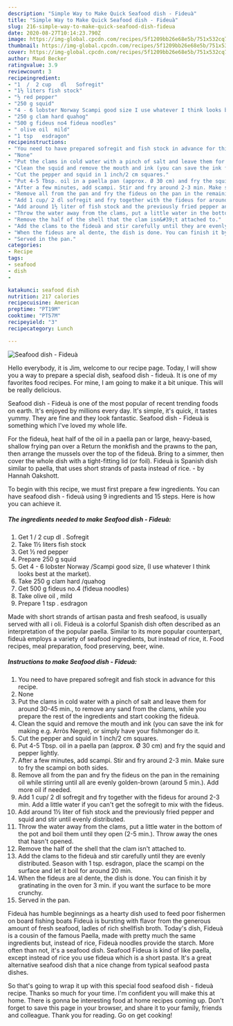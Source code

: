```yaml
---
description: "Simple Way to Make Quick Seafood dish - Fideuà"
title: "Simple Way to Make Quick Seafood dish - Fideuà"
slug: 216-simple-way-to-make-quick-seafood-dish-fideua
date: 2020-08-27T10:14:23.790Z
image: https://img-global.cpcdn.com/recipes/5f1209bb26e68e5b/751x532cq70/seafood-dish-fideua-recipe-main-photo.jpg
thumbnail: https://img-global.cpcdn.com/recipes/5f1209bb26e68e5b/751x532cq70/seafood-dish-fideua-recipe-main-photo.jpg
cover: https://img-global.cpcdn.com/recipes/5f1209bb26e68e5b/751x532cq70/seafood-dish-fideua-recipe-main-photo.jpg
author: Maud Becker
ratingvalue: 3.9
reviewcount: 3
recipeingredient:
- "1  /  2 cup   dl   Sofregit"
- "1½ liters fish stock"
- "½ red pepper"
- "250 g squid"
- "4 - 6 lobster Norway Scampi good size I use whatever I think looks best at the market"
- "250 g clam hard quahog"
- "500 g fideus no4 fideua noodles"
- " olive oil  mild"
- "1 tsp   esdragon"
recipeinstructions:
- "You need to have prepared sofregit and fish stock in advance for this recipe."
- "None"
- "Put the clams in cold water with a pinch of salt and leave them for around 30-45 min., to remove any sand from the clams, while you prepare the rest of the ingredients and start cooking the fideuà."
- "Clean the squid and remove the mouth and ink (you can save the ink for making e.g. Arròs Negre), or simply have your fishmonger do it."
- "Cut the pepper and squid in 1 inch/2 cm squares."
- "Put 4-5 Tbsp. oil in a paella pan (approx. Ø 30 cm) and fry the squid and pepper lightly."
- "After a few minutes, add scampi. Stir and fry around 2-3 min. Make sure to fry the scampi on both sides."
- "Remove all from the pan and fry the fideus on the pan in the remaining oil while stirring until all are evenly golden-brown (around 5 min.). Add more oil if needed."
- "Add 1 cup/ 2 dl sofregit and fry together with the fideus for around 2-3 min. Add a little water if you can&#39;t get the sofregit to mix with the fideus."
- "Add around 1½ liter of fish stock and the previously fried pepper and squid and stir until evenly distributed."
- "Throw the water away from the clams, put a little water in the bottom of the pot and boil them until they open (2-5 min.). Throw away the ones that hasn&#39;t opened."
- "Remove the half of the shell that the clam isn&#39;t attached to."
- "Add the clams to the fideuà and stir carefully until they are evenly distributed. Season with 1 tsp. esdragon, place the scampi on the surface and let it boil for around 20 min."
- "When the fideus are al dente, the dish is done. You can finish it by gratinating in the oven for 3 min. if you want the surface to be more crunchy."
- "Served in the pan."
categories:
- Recipe
tags:
- seafood
- dish
- 

katakunci: seafood dish  
nutrition: 217 calories
recipecuisine: American
preptime: "PT19M"
cooktime: "PT57M"
recipeyield: "3"
recipecategory: Lunch

---
```



![Seafood dish - Fideuà](https://img-global.cpcdn.com/recipes/5f1209bb26e68e5b/751x532cq70/seafood-dish-fideua-recipe-main-photo.jpg)

Hello everybody, it is Jim, welcome to our recipe page. Today, I will show you a way to prepare a special dish, seafood dish - fideuà. It is one of my favorites food recipes. For mine, I am going to make it a bit unique. This will be really delicious.

Seafood dish - Fideuà is one of the most popular of recent trending foods on earth. It's enjoyed by millions every day. It's simple, it's quick, it tastes yummy. They are fine and they look fantastic. Seafood dish - Fideuà is something which I've loved my whole life.

For the fideuà, heat half of the oil in a paella pan or large, heavy-based, shallow frying pan over a Return the monkfish and the prawns to the pan, then arrange the mussels over the top of the fideuà. Bring to a simmer, then cover the whole dish with a tight-fitting lid (or foil). Fideuà is Spanish dish similar to paella, that uses short strands of pasta instead of rice. - by Hannah Oakshott.


To begin with this recipe, we must first prepare a few ingredients. You can have seafood dish - fideuà using 9 ingredients and 15 steps. Here is how you can achieve it.

<!--inarticleads1-->

##### The ingredients needed to make Seafood dish - Fideuà:

1. Get 1  /  2 cup   dl .  Sofregit
1. Take 1½ liters fish stock
1. Get ½ red pepper
1. Prepare 250 g squid
1. Get 4 - 6 lobster Norway /Scampi good size, (I use whatever I think looks best at the market).
1. Take 250 g clam hard /quahog
1. Get 500 g fideus no.4 (fideua noodles)
1. Take  olive oil , mild
1. Prepare 1 tsp .  esdragon


Made with short strands of artisan pasta and fresh seafood, is usually served with all i oli. Fideuà is a colorful Spanish dish often described as an interpretation of the popular paella. Similar to its more popular counterpart, fideuà employs a variety of seafood ingredients, but instead of rice, it. Food recipes, meal preparation, food preserving, beer, wine. 

<!--inarticleads2-->

##### Instructions to make Seafood dish - Fideuà:

1. You need to have prepared sofregit and fish stock in advance for this recipe.
1. None
1. Put the clams in cold water with a pinch of salt and leave them for around 30-45 min., to remove any sand from the clams, while you prepare the rest of the ingredients and start cooking the fideuà.
1. Clean the squid and remove the mouth and ink (you can save the ink for making e.g. Arròs Negre), or simply have your fishmonger do it.
1. Cut the pepper and squid in 1 inch/2 cm squares.
1. Put 4-5 Tbsp. oil in a paella pan (approx. Ø 30 cm) and fry the squid and pepper lightly.
1. After a few minutes, add scampi. Stir and fry around 2-3 min. Make sure to fry the scampi on both sides.
1. Remove all from the pan and fry the fideus on the pan in the remaining oil while stirring until all are evenly golden-brown (around 5 min.). Add more oil if needed.
1. Add 1 cup/ 2 dl sofregit and fry together with the fideus for around 2-3 min. Add a little water if you can&#39;t get the sofregit to mix with the fideus.
1. Add around 1½ liter of fish stock and the previously fried pepper and squid and stir until evenly distributed.
1. Throw the water away from the clams, put a little water in the bottom of the pot and boil them until they open (2-5 min.). Throw away the ones that hasn&#39;t opened.
1. Remove the half of the shell that the clam isn&#39;t attached to.
1. Add the clams to the fideuà and stir carefully until they are evenly distributed. Season with 1 tsp. esdragon, place the scampi on the surface and let it boil for around 20 min.
1. When the fideus are al dente, the dish is done. You can finish it by gratinating in the oven for 3 min. if you want the surface to be more crunchy.
1. Served in the pan.


Fideuà has humble beginnings as a hearty dish used to feed poor fishermen on board fishing boats Fideuà is bursting with flavor from the generous amount of fresh seafood, ladles of rich shellfish broth. Today&#39;s dish, Fideuà is a cousin of the famous Paella, made with pretty much the same ingredients but, instead of rice, Fideuà noodles provide the starch. More often than not, it&#39;s a seafood dish. Seafood Fideua is kind of like paella, except instead of rice you use fideua which is a short pasta. It&#39;s a great alternative seafood dish that a nice change from typical seafood pasta dishes. 

So that's going to wrap it up with this special food seafood dish - fideuà recipe. Thanks so much for your time. I'm confident you will make this at home. There is gonna be interesting food at home recipes coming up. Don't forget to save this page in your browser, and share it to your family, friends and colleague. Thank you for reading. Go on get cooking!
